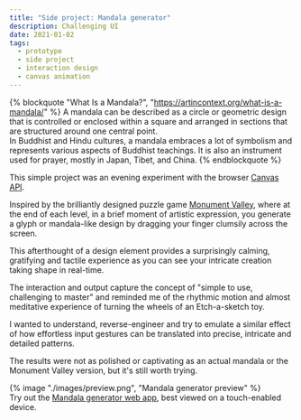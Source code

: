 ```yaml
---
title: "Side project: Mandala generator"
description: Challenging UI
date: 2021-01-02
tags:
  - prototype
  - side project
  - interaction design
  - canvas animation
---
```


{% blockquote "What Is a Mandala?", "https://artincontext.org/what-is-a-mandala/" %}
A mandala can be described as a circle or geometric design that is controlled or enclosed within a square and arranged in sections that are structured around one central point. <br/>
In Buddhist and Hindu cultures, a mandala embraces a lot of symbolism and represents various aspects of Buddhist teachings. It is also an instrument used for prayer, mostly in Japan, Tibet, and China.
{% endblockquote %}

This simple project was an evening experiment with the browser [Canvas API](https://developer.mozilla.org/en-US/docs/Web/API/Canvas_API).

Inspired by the brilliantly designed puzzle game [Monument Valley](https://www.monumentvalleygame.com/mvpc), where at the end of each level, in a brief moment of artistic expression, you generate a glyph or mandala-like design by dragging your finger clumsily across the screen.

This afterthought of a design element provides a surprisingly calming, gratifying and tactile experience as you can see your intricate creation taking shape in real-time.

The interaction and output capture the concept of "simple to use, challenging to master" and reminded me of the rhythmic motion and almost meditative experience of turning the wheels of an Etch-a-sketch toy.

I wanted to understand, reverse-engineer and try to emulate a similar effect of how effortless input gestures can be translated into precise, intricate and detailed patterns.

The results were not as polished or captivating as an actual mandala or the Monument Valley version, but it's still worth trying.

<div class="u-bleed-container:x-small u-pt:36">

<div class="u-border:device">
{% image "./images/preview.png", "Mandala generator preview" %}
</div>

<figcaption>
    Try out the <a href="https://david-way.github.io/mandala/">Mandala generator web app</a>, best viewed on a touch-enabled device.
</figcaption>

</div>
